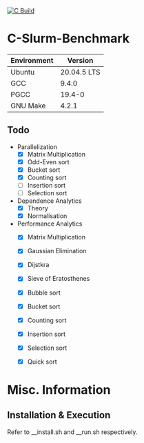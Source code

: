 [![C Build](https://github.com/ThompsonA93/C-Slurm-Benchmark/actions/workflows/build.yml/badge.svg)](https://github.com/ThompsonA93/C-Slurm-Benchmark/actions/workflows/build.yml)

# C-Slurm-Benchmark
| Environment | Version |
| ----------- | ------- |
| Ubuntu | 20.04.5 LTS |
| GCC | 9.4.0 |
| PGCC | 19.4-0 |
| GNU Make | 4.2.1 |

## Todo
- Parallelization
  - [X] Matrix Multiplication
  - [X] Odd-Even sort
  - [X] Bucket sort
  - [X] Counting sort
  - [ ] Insertion sort
  - [ ] Selection sort
- Dependence Analytics
  - [X] Theory
  - [X] Normalisation
- Performance Analytics
  - [x] Matrix Multiplication
  - [x] Gaussian Elimination
  - [x] Dijstkra
  - [x] Sieve of Eratosthenes
  - [x] Bubble sort
  - [x] Bucket sort
  - [x] Counting sort
  - [x] Insertion sort
  - [x] Selection sort
  - [x] Quick sort
 

# Misc. Information
## Installation & Execution 
Refer to __install.sh and __run.sh respectively.

